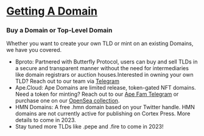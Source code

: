 # [Getting A Domain](domain.md)

### Buy a Domain or Top-Level Domain

Whether you want to create your own TLD or mint on an existing Domains, we have you covered.
- Bproto: Partnered with Butterfly Protocol, users can buy and sell TLDs in a secure and transparent manner without the need for intermediaries like domain registrars or auction houses.Interested in owning your own TLD? Reach out to our team via [Telegram](https://t.me/cortex_app)
- Ape.Cloud: Ape Domains are limited release, token-gated NFT domains. Need a token for minting? Reach out to our [Ape Fam Telegram](https://t.me/dotapefam) or purchase one on our [OpenSea collection](https://opensea.io/collection/ape-cloud-invitation).
- HMN Domains: A free .hmn domain based on your Twitter handle. HMN domains are not currently active for publishing on Cortex Press. More details to come in 2023.
- Stay tuned more TLDs like .pepe and .fire to come in 2023!
